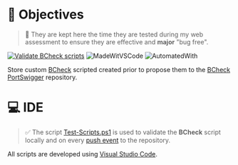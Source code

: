 # 🎯 Objectives

> 🚦 They are kept here the time they are tested during my web assessment to ensure they are effective and **major** "bug free".

[![Validate BCheck scripts](https://github.com/righettod/bchecks-library/actions/workflows/validate-scripts.yml/badge.svg?branch=main)](https://github.com/righettod/bchecks-library/actions/workflows/validate-scripts.yml) ![MadeWitVSCode](https://img.shields.io/static/v1?label=Made%20with&message=VisualStudio%20Code&color=blue&?style=for-the-badge&logo=visualstudio)  ![AutomatedWith](https://img.shields.io/static/v1?label=Automated%20with&message=GitHub%20Actions&color=blue&?style=for-the-badge&logo=github)

Store custom [BCheck](https://portswigger.net/burp/documentation/scanner/bchecks) scripted created prior to propose them to the [BCheck PortSwigger](https://github.com/PortSwigger/BChecks) repository.

# 💻 IDE

> ✅ The script [Test-Scripts.ps1](Test-Scripts.ps1) is used to validate the **BCheck** script locally and on every [push event](.github/workflows/validate-scripts.yml) to the repository.

All scripts are developed using [Visual Studio Code](https://code.visualstudio.com/).
